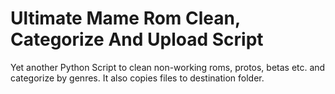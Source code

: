 <h1>Ultimate Mame Rom Clean, Categorize And Upload Script</h1>
Yet another Python Script to clean non-working roms, protos, betas etc. and categorize by genres. It also copies files to destination folder.